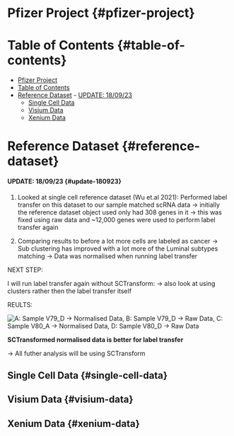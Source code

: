 # Pfizer Project {#pfizer-project}

# Table of Contents {#table-of-contents}

-   [Pfizer Project](#pfizer-project)
-   [Table of Contents](#table-of-contents)
-   [Reference Dataset](#reference-dataset) - [UPDATE: 18/09/23](#update-180923)
    -   [Single Cell Data](#single-cell-data)
    -   [Visium Data](#visium-data)
    -   [Xenium Data](#xenium-data)

# Reference Dataset {#reference-dataset}

#### UPDATE: 18/09/23 {#update-180923}

1.  Looked at single cell reference dataset (Wu et.al 2021): Performed label transfer on this dataset to our sample matched scRNA data -\> initially the reference dataset object used only had 308 genes in it -\> this was fixed using raw data and \~12,000 genes were used to perform label transfer again

2.  Comparing results to before a lot more cells are labeled as cancer -\> Sub clustering has improved with a lot more of the Luminal subtypes matching -\> Data was normalised when running label transfer

NEXT STEP:

I will run label transfer again without SCTransform: -\> also look at using clusters rather then the label transfer itself

REULTS:

![***A**: Sample V79_D -\> Normalised Data, **B**: Sample V79_D -\> Raw Data, **C**: Sample V80_A -\> Normalised Data, **D**: Sample V80_D -\> Raw Data*](assets/non_normalised_data_comparision.png "Title")

**SCTransformed normalised data is better for label transfer**

-\> All futher analysis will be using SCTransform

## Single Cell Data {#single-cell-data}

## Visium Data {#visium-data}

## Xenium Data {#xenium-data}
